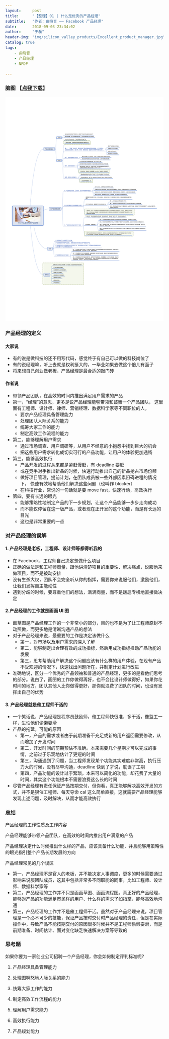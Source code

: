 ```yaml
---
layout:     post
title:      "【整理】01 | 什么是优秀的产品经理"
subtitle:   "作者：曲晓音 —— Facebook 产品经理"
date:       2018-09-03 23:34:02
author:     "于磊"
header-img: "img/silicon_valley_products/Excellent_product_manager.jpg"
catalog: true
tags:
    - 曲晓音
    - 产品经理
    - NPDP

---
```




### 脑图 【[点我下载](https://github.com/yuleizhuai/resources/blob/master/management/NPDP/Silicon_valley_products/Excellent_product_manager.pdf)】

![silicon_valley_products](/img/silicon_valley_products/Excellent_product_manager_mind.jpg)



### 产品经理的定义

#### 大家说

- 有的说是做科技的还不用写代码，感觉终于有自己可以做的科技岗位了
- 有的说经理嘛，听上去就是权利挺大的，一毕业如果去做这个倍儿有面子
- 将来想自己创业做老板，产品经理是最合适的敲门砖

#### 作者说

- 带领产品团队，在高效的时间内推出满足用户需求的产品
- 第一，“经理”的意思，更多是说产品经理能够带领和鼓舞一个产品团队，
  这里面有工程师、设计师、律师、营销经理、数据科学家等不同职位的人。
  - 要求产品经理具备管理能力
  - 处理团队人际关系的能力
  - 统筹大家工作的能力
  - 制定高效工作流程的能力
- 第二，能够理解用户需求
  - 通过市场调查、用户调研等，从用户不经意的小抱怨中找到巨大的机会
  - 把这些用户需求转化成切实可行的产品功能，让用户的体验更加通畅
- 第三，能够高效执行
  - 产品开发的过程从来都是紧赶慢赶，有 deadline 要赶
  - 或在竞争对手推出新品的时候，快速行动推出自己的新品抢占市场份额
  - 做好项目管理，提前计划，在团队成员被一些外部因素阻碍进程的情况下，
    快速有效地帮助他们解决这些问题（也叫作 blocker）
  - 在科技行业，常说的一句话就是要 move fast，快速行动，高效执行
- 第四，要有长远的眼光
  - 能够策略性地制定产品的下一步规划，让这个产品能够一步步走向成功
  - 而不能仅停留在这一版产品，或者现在正开发的这个功能，而是有长远的目光
  - 这也是非常重要的一点

### 对产品经理的误解

#### 1. 产品经理是老板，工程师、设计师等都得听我的

- 在 Facebook，工程师自己决定想做什么项目
- 正确的做法是和工程师商量，跟他讲清楚项目的重要性、解决痛点，说服他来做项目，而不是被动安排
- 没有生杀大权，团队不会完全听从你的指挥，需要你来说服他们，激励他们，让我们发挥自主能动性
- 遇到分歧的时候，要尊重他们的想法，满满商量，而不是跋扈专横地直接做决定

#### 2.产品经理的工作就是画画 UI 图

- 画草图是产品经理工作的一个非常小的部分，目的也不是为了让工程师原封不动照做，而更多地是清晰沟通产品的想法
- 对于产品经理来说，最重要的工作是决定该做什么
  - 第一，对市场以及用户需求的深入了解
  - 第二，能够制定出合理有效的成功指标，然后用成功指标推动产品功能的发展
  - 第三，思考帮助用户解决这个问题应该有什么样的用户体验，在现有产品不受欢迎的情况下，快速找出问题所在，并制定计划进行改进
- 准确地说，区分一个优秀的产品领袖和普通的产品经理，更多的是看他们思考的部分。说白了，画图的工作你做得再好，也不会比设计师做得好，如果你花时间的地方，团队其他人比你做得更好，那你就浪费了团队的时间，也没有发挥出自己的优势

#### 3. 产品经理就是催工程师干活的

- 一个笑话说，产品经理是程序员鼓励师，催工程师快很准，多干活，像监工一样，生怕他们偷懒耍滑
- 产品的拖延，可能的原因
  - 第一，产品的需求或者由于前期准备不充足或新的用户返回需要修改，从而增加了开发时间
  - 第二，开发时间的前期预估不准确。本来需要几个星期才可以完成的事情，之前过于乐观地估计了更短的时间
  - 第三，沟通遇到了问题，当工程师发现某个功能其实难度非常高，执行压力大的时候，没有尽早沟通，deadline 快到了才说，耽误了工期
  - 第四，产品功能的设计过于繁琐，本来可以简化的功能，却花费了大量的时间，其实这个功能根本不需要浪费这么长的时间
- 尽管产品经理有责任保证产品按期交付，但你看，真正能够解决高效开发的方式，并不是狠催工程师、每天夺命 cal 这么简单直接，这就需要产品经理能够发现上述问题，及时解决，从而才能高效执行 

### 总结

产品经理的工作性质及工作内容

产品经理能够带领产品团队，在高效的时间内推出用户满意的产品

产品经理决定什么时候推出什么样的产品，应该具备什么功能，并且能够用策略性的眼光指引整个产品长期发展的方向

产品经理常见的几个误区

- 第一，产品经理不是官人的老板，并不能决定人事调度，更多的时候需要通过影响来说服团队成员，这其中包括非常多不同职能的同事，比如工程师、设计师、数据科学家等
- 第二，产品经理的工作并不只是画画草图、画画流程图。真正好的产品经理，能够对产品的功能满足市民样的用户、什么样的需求了如指掌，能够高效地沟通
- 第三，产品经理的工作并不是催工程师干活。虽然对于产品经理来说，项目管理是一个必不可少的技能，保证产品按时交付时产品经理的责任，但是在实际操作中，导致产品不能按期交付的原因很多时候并不是工程师偷懒耍滑，而是前期准备、时间估计、面对变化缺乏快速解决方案等导致的

### 思考题

如果你要为一家创业公司招聘一个产品经理，你会如何制定评判标准呢?

1. 产品经理具备管理能力

2. 处理图啊怒地人际关系的能力

3. 统筹大家工作的能力

4. 制定高效工作流程的能力

5. 理解用户需求能力

6. 高效执行能力

7. 产品规划能力

